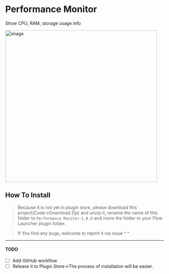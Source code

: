 # Performance Monitor
Show CPU, RAM, storage usage info

<img width="482" alt="image" src="https://github.com/x200706/Flow.Launcher.Plugin.PerformanceMonitor/assets/99391710/6565ecb0-6d5c-4258-b33d-6f7ff0609fc3">

## How To Install
>Because it is not yet in plugin store,
>please download this project(Code->Download Zip) and unzip it,
>rename the name of this folder to `Performance Monitor-1.0.0` and move the folder to your Flow Launcher plugin folder.

>If You find any bugs, welcome to report it via issue ^ ^

***
#### TODO
- [ ] Add GitHub workflow
- [ ] Release it to Plugin Store->The process of installation will be easier.
